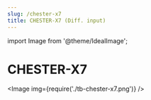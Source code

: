```yaml
---
slug: /chester-x7
title: CHESTER-X7 (Diff. input)
---
```

import Image from '@theme/IdealImage';

# CHESTER-X7

<Image img={require('./tb-chester-x7.png')} />

